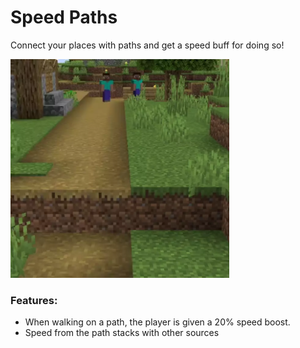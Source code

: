 # Speed Paths<!--$headerTitle--><!--$pmc:delete-->

Connect your places with paths and get a speed buff for doing so!<!--$pmc:headerSize-->

<img src="images/speed_paths.webp" alt="Two players running, one going faster due to a speed boost from the path." height="350"/> <!--$localAssetToURL--> <!--$modrinth:replaceWithVideo--> <!--$pmc:delete-->

### Features:
- When walking on a path, the player is given a 20% speed boost.
- Speed from the path stacks with other sources
